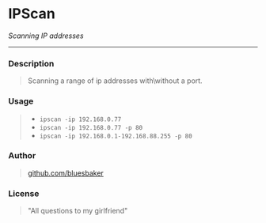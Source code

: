 # IPScan
*Scanning IP addresses*
___

### Description 
> Scanning a range of ip addresses with\without a port.

### Usage 
> * `ipscan -ip 192.168.0.77`
> * `ipscan -ip 192.168.0.77 -p 80`
> * `ipscan -ip 192.168.0.1-192.168.88.255 -p 80`

### Author
> [github.com/bluesbaker](http://github.com/bluesbaker)

### License
> "All questions to my girlfriend"
